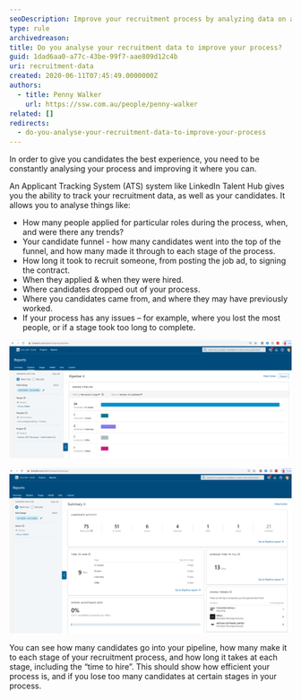 ```yaml
---
seoDescription: Improve your recruitment process by analyzing data on applicant tracking systems like LinkedIn Talent Hub to identify trends and optimize candidate experience.
type: rule
archivedreason:
title: Do you analyse your recruitment data to improve your process?
guid: 1dad6aa0-a77c-43be-99f7-aae809d12c4b
uri: recruitment-data
created: 2020-06-11T07:45:49.0000000Z
authors:
  - title: Penny Walker
    url: https://ssw.com.au/people/penny-walker
related: []
redirects:
  - do-you-analyse-your-recruitment-data-to-improve-your-process
---
```


In order to give you candidates the best experience, you need to be constantly analysing your process and improving it where you can.

<!--endintro-->

An Applicant Tracking System (ATS) system like LinkedIn Talent Hub gives you the ability to track your recruitment data, as well as your candidates. It allows you to analyse things like:

- How many people applied for particular roles during the process, when, and were there any trends?
- Your candidate funnel - how many candidates went into the top of the funnel, and how many made it through to each stage of the process.
- How long it took to recruit someone, from posting the job ad, to signing the contract.
- When they applied & when they were hired.
- Where candidates dropped out of your process.
- Where you candidates came from, and where they may have previously worked.
- If your process has any issues – for example, where you lost the most people, or if a stage took too long to complete.

![Figure: A report from LinkedIn Talent Hub showing the how many people remain in each stage of your recruitment process](LinkedInHubReport2.png)

![Figure: LinkedIn Hub that is used alongside LinkedIn Recruiter](LinkedInHubReport1.png)

You can see how many candidates go into your pipeline, how many make it to each stage of your recruitment process, and how long it takes at each stage, including the “time to hire”. This should show how efficient your process is, and if you lose too many candidates at certain stages in your process.
